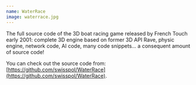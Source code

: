 ```yaml
---
name: WaterRace
image: waterrace.jpg
---
```


The full source code of the 3D boat racing game released by French Touch early 2001: complete 3D engine based on former 3D API Rave, physic engine, network code, AI code, many code snippets... a consequent amount of source code!

You can check out the source code from: [https://github.com/swisspol/WaterRace](https://github.com/swisspol/WaterRace).
